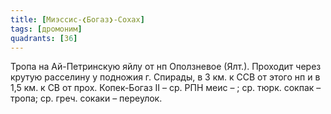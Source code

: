 ```yaml
---
title: [Миэссис-❮Богаз❯-Сохах]
tags: [дромоним]
quadrants: [З6]
---
```


Тропа на Ай-Петринскую яйлу от нп Оползневое (Ялт.). Проходит через крутую
расселину у подножия г. Спирады, в 3 км. к ССВ от этого нп и в 1,5 км. к СВ от
прох. Копек-Богаз II – ср. РПН меис – ; ср. тюрк. сокпак – тропа; ср. греч.
сокаки – переулок.
